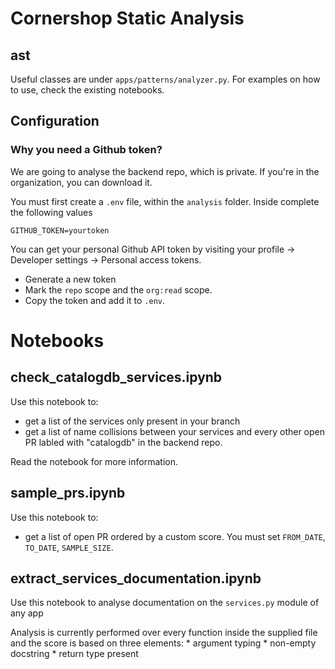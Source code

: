 # Cornershop Static Analysis

## ast

Useful classes are under `apps/patterns/analyzer.py`. For examples on how to use, check the existing notebooks.

## Configuration


### Why you need a Github token?

We are going to analyse the backend repo, which is private.
If you're in the organization, you can download it.

You must first create a `.env` file, within the `analysis` folder.
Inside complete the following values

~~~
GITHUB_TOKEN=yourtoken
~~~

You can get your personal Github API token by visiting your profile -> Developer settings -> Personal access tokens.

* Generate a new token
* Mark the `repo` scope and the `org:read` scope.
* Copy the token and add it to `.env`.


# Notebooks

## check_catalogdb_services.ipynb

Use this notebook to:

* get a list of the services only present in your branch
* get a list of name collisions between your services and every other open PR labled with "catalogdb" in the backend repo.

Read the notebook for more information.


## sample_prs.ipynb

Use this notebook to:

* get a list of open PR ordered by a custom score. You must set `FROM_DATE`, `TO_DATE`, `SAMPLE_SIZE`.

## extract_services_documentation.ipynb

Use this notebook to analyse documentation on the `services.py` module of any app

Analysis is currently performed over every function inside the supplied file and the score is based on three elements:
    * argument typing
    * non-empty docstring
    * return type present
